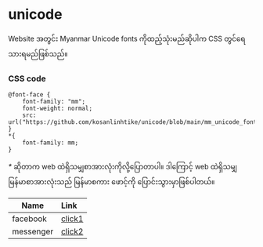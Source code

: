 # unicode

Website အတွင်း Myanmar Unicode fonts ကိုထည့်သုံးမည်ဆိုပါက CSS တွင်ရေသားရမည်ဖြစ်သည်။

### CSS code

```
@font-face {
    font-family: "mm";
    font-weight: normal;
    src: url("https://github.com/kosanlinhtike/unicode/blob/main/mm_unicode_font/MyanmarSagar/MyanmarSagar.ttf");
}
*{
    font-family: mm;
}
```
_*_ ဆိုတာက web ထဲရှိသမျှစာအားလုံးကိုလို့ပြောတာပါ။
ဒါကြောင့် web ထဲရှိသမျှ မြန်မာစာအားလုံးသည် မြန်မာစကား ဖောင့်ကို ပြောင်းသွားမှာဖြစ်ပါတယ်။

[click1]: https://www.facebook.com/sanlinhtike.kohtike/
[click2]: https://www.facebook.com/sanlinhtike.kohtike/

|Name                           |Link
|-------------------------------|:--------------------
|facebook                       |[click1]
|messenger                      |[click2]
